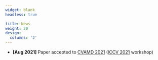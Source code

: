 ```yaml
---
widget: blank
headless: true

title: News
weight: 20
design:
  columns: '2'
---
```


* <b>[Aug 2021]</b> Paper accepted to [CVAMD 2021](https://sites.google.com/view/CVAMD2021/) ([ICCV 2021](http://iccv2021.thecvf.com/home) workshop)
